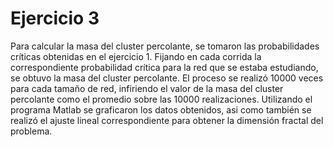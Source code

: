 # Ejercicio 3

Para calcular la masa del cluster percolante, se tomaron las probabilidades críticas obtenidas en el ejercicio 1. Fijando en cada corrida la correspondiente probabilidad crítica para la red que se estaba estudiando, se obtuvo la masa del cluster percolante. El proceso se realizó 10000 veces para cada tamaño de red, infiriendo el valor de la masa del cluster percolante como el promedio sobre las 10000 realizaciones.
Utilizando el programa Matlab se graficaron los datos obtenidos, asi como también se realizó el ajuste lineal correspondiente para obtener la dimensión fractal del problema.
